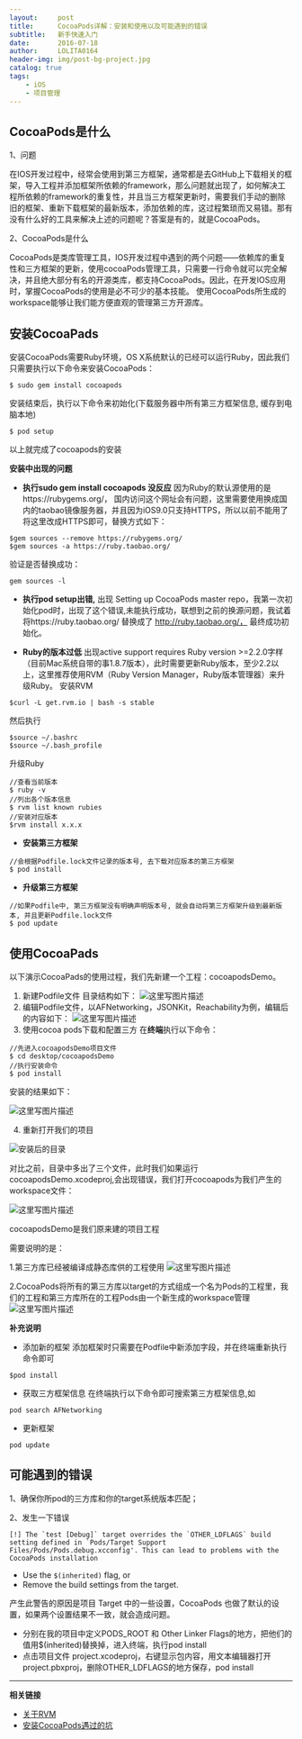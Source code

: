 ```yaml
---
layout:     post
title:      CocoaPods详解：安装和使用以及可能遇到的错误
subtitle:   新手快速入门
date:       2016-07-18
author:     LOLITA0164
header-img: img/post-bg-project.jpg
catalog: true
tags:
    - iOS
    - 项目管理
---
```


## CocoaPods是什么

 1、问题
 
 在IOS开发过程中，经常会使用到第三方框架，通常都是去GitHub上下载相关的框架，导入工程并添加框架所依赖的framework，那么问题就出现了，如何解决工程所依赖的framework的重复性，并且当三方框架更新时，需要我们手动的删除旧的框架、重新下载框架的最新版本，添加依赖的库，这过程繁琐而又易错。那有没有什么好的工具来解决上述的问题呢？答案是有的，就是CocoaPods。
 
 2、CocoaPods是什么

 CocoaPods是类库管理工具，IOS开发过程中遇到的两个问题——依赖库的重复性和三方框架的更新，使用cocoaPods管理工具，只需要一行命令就可以完全解决，并且绝大部分有名的开源类库，都支持CocoaPods。因此，在开发IOS应用时，掌握CocoaPods的使用是必不可少的基本技能。
使用CocoaPods所生成的workspace能够让我们能方便直观的管理第三方开源库。

## 安装CocoaPads

安装CocoaPods需要Ruby环境，OS X系统默认的已经可以运行Ruby，因此我们只需要执行以下命令来安装CocoaPods：

```
$ sudo gem install cocoapods
```

安装结束后，执行以下命令来初始化(下载服务器中所有第三方框架信息, 缓存到电脑本地)

```
$ pod setup
```

以上就完成了cocoapods的安装
 
**安装中出现的问题**

-  **执行sudo gem install cocoapods  没反应**
因为Ruby的默认源使用的是https://rubygems.org/， 国内访问这个网址会有问题，这里需要使用换成国内的taobao镜像服务器，并且因为iOS9.0只支持HTTPS，所以以前不能用了将这里改成HTTPS即可，替换方式如下：

```
$gem sources --remove https://rubygems.org/
$gem sources -a https://ruby.taobao.org/
```

验证是否替换成功：

```
gem sources -l
```

- **执行pod setup出错,**
出现 Setting up CocoaPods master repo，我第一次初始化pod时，出现了这个错误,未能执行成功，联想到之前的换源问题，我试着将https://ruby.taobao.org/ 替换成了 http://ruby.taobao.org/， 最终成功初始化。
 
- **Ruby的版本过低**
出现active support requires Ruby version >=2.2.0字样（目前Mac系统自带的事1.8.7版本），此时需要更新Ruby版本，至少2.2以上，这里推荐使用RVM（Ruby Version Manager，Ruby版本管理器）来升级Ruby。
安装RVM
```
$curl -L get.rvm.io | bash -s stable
```
然后执行
```
$source ~/.bashrc
$source ~/.bash_profile
```

升级Ruby
```
//查看当前版本
$ ruby -v  
//列出各个版本信息
$ rvm list known rubies 
//安装对应版本
$rvm install x.x.x
```

- **安装第三方框架**
```
//会根据Podfile.lock文件记录的版本号, 去下载对应版本的第三方框架
$ pod install
```

- **升级第三方框架**
```
//如果Podfile中, 第三方框架没有明确声明版本号, 就会自动将第三方框架升级到最新版本, 并且更新Podfile.lock文件 
$ pod update
```

## 使用CocoaPads
以下演示CocoaPads的使用过程，我们先新建一个工程：cocoapodsDemo。

1. 新建Podfile文件 
目录结构如下：
![这里写图片描述](https://ws2.sinaimg.cn/large/006tNbRwgy1fwi8hacmc2j30ku0bqwfe.jpg)
2. 编辑Podfile文件，以AFNetworking，JSONKit，Reachability为例，编辑后的内容如下：
![这里写图片描述](https://ws3.sinaimg.cn/large/006tNbRwgy1fwi8hqr7j0j30dw05kwfa.jpg)
3. 使用cocoa pods下载和配置三方
在**终端**执行以下命令：
```
//先进入cocoapodsDemo项目文件
$ cd desktop/cocoapodsDemo
//执行安装命令
$ pod install
```

安装的结果如下：

![这里写图片描述](https://ws4.sinaimg.cn/large/006tNbRwgy1fwi8idtefmj30v80aitba.jpg)

 4. 重新打开我们的项目

![安装后的目录](https://ws4.sinaimg.cn/large/006tNbRwgy1fwi8inkcwtj30z60dydhp.jpg)

对比之前，目录中多出了三个文件，此时我们如果运行cocoapodsDemo.xcodeproj,会出现错误，我们打开cocoapods为我们产生的workspace文件：

![这里写图片描述](https://ws1.sinaimg.cn/large/006tNbRwgy1fwi8j0r17hj309q0ammxs.jpg)

cocoapodsDemo是我们原来建的项目工程

需要说明的是：

1.第三方库已经被编译成静态库供的工程使用
![这里写图片描述](https://ws4.sinaimg.cn/large/006tNbRwgy1fwi8jc1me3j31k207a75q.jpg)

2.CocoaPods将所有的第三方库以target的方式组成一个名为Pods的工程里，我们的工程和第三方库所在的工程Pods由一个新生成的workspace管理
![这里写图片描述](https://ws1.sinaimg.cn/large/006tNbRwgy1fwi8jiurmyj30em05smxh.jpg)


**补充说明**

- 添加新的框架
添加框架时只需要在Podfile中新添加字段，并在终端重新执行命令即可
```
$pod install
```

- 获取三方框架信息
在终端执行以下命令即可搜索第三方框架信息,如
```
pod search AFNetworking
```

- 更新框架
```
pod update
```



## 可能遇到的错误

1、确保你所pod的三方库和你的target系统版本匹配；

2、发生一下错误
```
[!] The `test [Debug]` target overrides the `OTHER_LDFLAGS` build setting defined in `Pods/Target Support Files/Pods/Pods.debug.xcconfig'. This can lead to problems with the CocoaPods installation
```
- Use the `$(inherited)` flag, or
- Remove the build settings from the target.

产生此警告的原因是项目 Target 中的一些设置，CocoaPods 也做了默认的设置，如果两个设置结果不一致，就会造成问题。

- 分别在我的项目中定义PODS_ROOT 和 Other Linker Flags的地方，把他们的值用$(inherited)替换掉，进入终端，执行pod install
- 点击项目文件 project.xcodeproj，右键显示包内容，用文本编辑器打开project.pbxproj，删除OTHER_LDFLAGS的地方保存，pod install


----------


**相关链接**

- [关于RVM](http://ruby-china.org/wiki/rvm-guide)
- [安装CocoaPods遇过的坑](http://www.th7.cn/Program/Ruby/201609/966343.shtml)
